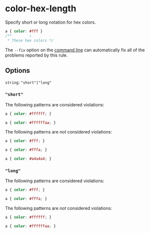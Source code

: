 # color-hex-length

Specify short or long notation for hex colors.

```css
a { color: #fff }
/**        ↑
 * These hex colors */
```

The `--fix` option on the [command line](../../../docs/user-guide/cli.md#autofixing-errors) can automatically fix all of the problems reported by this rule.

## Options

`string`: `"short"|"long"`

### `"short"`

The following patterns are considered violations:

```css
a { color: #ffffff; }
```

```css
a { color: #ffffffaa; }
```

The following patterns are *not* considered violations:

```css
a { color: #fff; }
```

```css
a { color: #fffa; }
```

```css
a { color: #a4a4a4; }
```

### `"long"`

The following patterns are considered violations:

```css
a { color: #fff; }
```

```css
a { color: #fffa; }
```

The following patterns are *not* considered violations:

```css
a { color: #ffffff; }
```

```css
a { color: #ffffffaa; }
```

